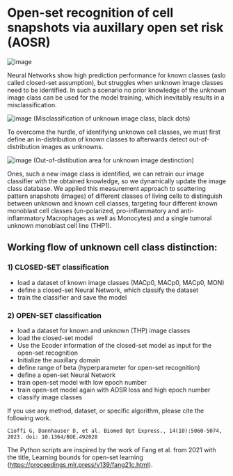 # Open-set recognition of cell snapshots via auxillary open set risk (AOSR)

![image](https://github.com/user-attachments/assets/68f0f471-d834-4b14-b396-bc4cc6439f38)

Neural Networks show high prediction performance for known classes (aslo called closed-set assumption), but struggles when unknown image classes need to be identified. In such a scenario no prior knowledge of the unknown image class can be used for the model training, which inevitably results in a misclassification. 

![image](https://github.com/user-attachments/assets/3e21b71f-e920-4b0e-b7a2-163a3789169e) (Misclassification of unknown image class, black dots)

To overcome the hurdle, of identifying unknown cell classes, we must first define an in-distribution of known classes to afterwards detect out-of-distribution images as unknowns.

![image](https://github.com/user-attachments/assets/50b4072c-5fe0-45cb-b823-1062be6d7b41) (Out-of-distibution area for unknown image destinction)

Ones, such a new image class is identified, we can retrain our image classifier with the obtained knowledge, so we dynamically update the image class database. We applied this measurement approach to scattering pattern snapshots (images) of different classes of living cells to distinguish between unknown and known cell classes, targeting four different known monoblast cell classes (un-polarized, pro-inflammatory and anti-inflammatory Macrophages as well as Monocytes) and a single tumoral unknown monoblast cell line (THP1).


## Working flow of unknown cell class distinction:
 ### 1) CLOSED-SET classification
   - load a dataset of known image classes (MACp0, MACp0, MACp0, MON)
   - define a closed-set Neural Network, which classify the dataset
   - train the classifier and save the model
     
 ### 2) OPEN-SET classification
   - load a dataset for known and unknown (THP) image classes
   - load the closed-set model
   - Use the Ecoder information of the closed-set model as input for the open-set recognition
   - Initialize the auxillary domain
   - define range of beta (hyperparameter for open-set recognition)
   - define a open-set Neural Network
   - train open-set model with low epoch number
   - train open-set model again with AOSR loss and high epoch number
   - classify image classes


If you use any method, dataset, or specific algorithm, please cite the following work.

    Cioffi G, Dannhauser D, et al. Biomed Opt Express., 14(10):5060-5074, 2023. doi: 10.1364/BOE.492028

The Python scripts are inspired by the work of Fang et al. from 2021 with the title, Learning bounds for open-set learning (https://proceedings.mlr.press/v139/fang21c.html).

